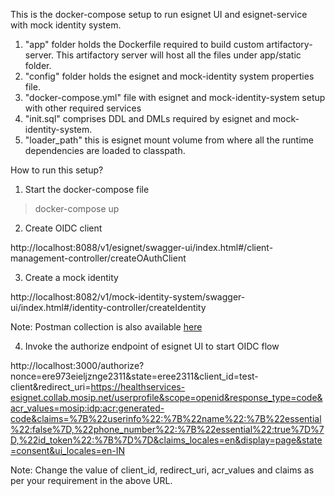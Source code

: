 This is the docker-compose setup to run esignet UI and esignet-service with mock identity system.

1. "app" folder holds the Dockerfile required to build custom artifactory-server. This artifactory server will host all the files under app/static folder.
2. "config" folder holds the esignet and mock-identity system properties file.
3. "docker-compose.yml" file with esignet and mock-identity-system setup with other required services
4. "init.sql" comprises DDL and DMLs required by esignet and mock-identity-system.
5. "loader_path" this is esignet mount volume from where all the runtime dependencies are loaded to classpath.


How to run this setup?

1. Start the docker-compose file

> docker-compose up

2. Create OIDC client

http://localhost:8088/v1/esignet/swagger-ui/index.html#/client-management-controller/createOAuthClient


3. Create a mock identity

http://localhost:8082/v1/mock-identity-system/swagger-ui/index.html#/identity-controller/createIdentity

Note: Postman collection is also available [here](https://github.com/mosip/esignet/blob/master/docs/postman-collections/esignet-OIDC-flow-with-mock.postman_collection.json)

4. Invoke the authorize endpoint of esignet UI to start OIDC flow

http://localhost:3000/authorize?nonce=ere973eieljznge2311&state=eree2311&client_id=test-client&redirect_uri=https://healthservices-esignet.collab.mosip.net/userprofile&scope=openid&response_type=code&acr_values=mosip:idp:acr:generated-code&claims=%7B%22userinfo%22:%7B%22name%22:%7B%22essential%22:false%7D,%22phone_number%22:%7B%22essential%22:true%7D%7D,%22id_token%22:%7B%7D%7D&claims_locales=en&display=page&state=consent&ui_locales=en-IN

Note: Change the value of client_id, redirect_uri, acr_values and claims as per your requirement in the above URL.

